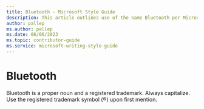 ```yaml
---
title: Bluetooth - Microsoft Style Guide
description: This article outlines use of the name Bluetooth per Microsoft style guidelines.
author: pallep
ms.author: pallep
ms.date: 06/06/2023
ms.topic: contributor-guide
ms.service: microsoft-writing-style-guide
---
```


# Bluetooth

Bluetooth is a proper noun and a registered trademark. Always capitalize. Use the registered trademark symbol (®) upon first mention.
